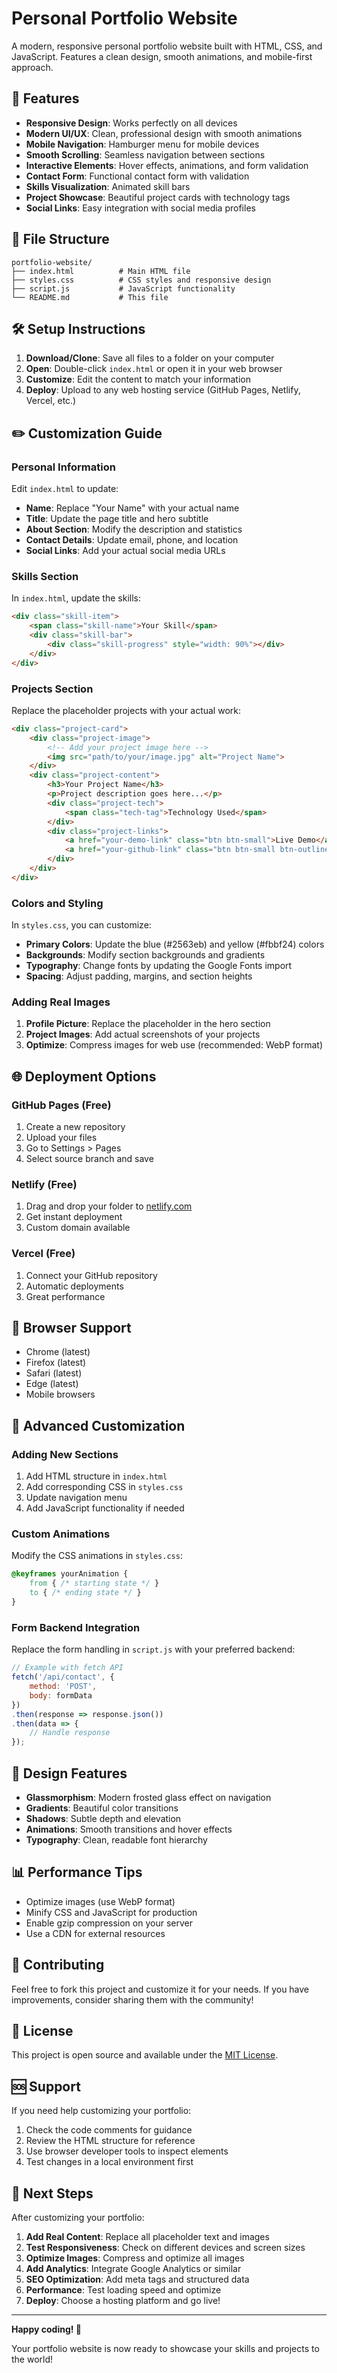# Personal Portfolio Website

A modern, responsive personal portfolio website built with HTML, CSS, and JavaScript. Features a clean design, smooth animations, and mobile-first approach.

## 🚀 Features

- **Responsive Design**: Works perfectly on all devices
- **Modern UI/UX**: Clean, professional design with smooth animations
- **Mobile Navigation**: Hamburger menu for mobile devices
- **Smooth Scrolling**: Seamless navigation between sections
- **Interactive Elements**: Hover effects, animations, and form validation
- **Contact Form**: Functional contact form with validation
- **Skills Visualization**: Animated skill bars
- **Project Showcase**: Beautiful project cards with technology tags
- **Social Links**: Easy integration with social media profiles

## 📁 File Structure

```
portfolio-website/
├── index.html          # Main HTML file
├── styles.css          # CSS styles and responsive design
├── script.js           # JavaScript functionality
└── README.md           # This file
```

## 🛠️ Setup Instructions

1. **Download/Clone**: Save all files to a folder on your computer
2. **Open**: Double-click `index.html` or open it in your web browser
3. **Customize**: Edit the content to match your information
4. **Deploy**: Upload to any web hosting service (GitHub Pages, Netlify, Vercel, etc.)

## ✏️ Customization Guide

### Personal Information

Edit `index.html` to update:

- **Name**: Replace "Your Name" with your actual name
- **Title**: Update the page title and hero subtitle
- **About Section**: Modify the description and statistics
- **Contact Details**: Update email, phone, and location
- **Social Links**: Add your actual social media URLs

### Skills Section

In `index.html`, update the skills:

```html
<div class="skill-item">
    <span class="skill-name">Your Skill</span>
    <div class="skill-bar">
        <div class="skill-progress" style="width: 90%"></div>
    </div>
</div>
```

### Projects Section

Replace the placeholder projects with your actual work:

```html
<div class="project-card">
    <div class="project-image">
        <!-- Add your project image here -->
        <img src="path/to/your/image.jpg" alt="Project Name">
    </div>
    <div class="project-content">
        <h3>Your Project Name</h3>
        <p>Project description goes here...</p>
        <div class="project-tech">
            <span class="tech-tag">Technology Used</span>
        </div>
        <div class="project-links">
            <a href="your-demo-link" class="btn btn-small">Live Demo</a>
            <a href="your-github-link" class="btn btn-small btn-outline">GitHub</a>
        </div>
    </div>
</div>
```

### Colors and Styling

In `styles.css`, you can customize:

- **Primary Colors**: Update the blue (#2563eb) and yellow (#fbbf24) colors
- **Backgrounds**: Modify section backgrounds and gradients
- **Typography**: Change fonts by updating the Google Fonts import
- **Spacing**: Adjust padding, margins, and section heights

### Adding Real Images

1. **Profile Picture**: Replace the placeholder in the hero section
2. **Project Images**: Add actual screenshots of your projects
3. **Optimize**: Compress images for web use (recommended: WebP format)

## 🌐 Deployment Options

### GitHub Pages (Free)
1. Create a new repository
2. Upload your files
3. Go to Settings > Pages
4. Select source branch and save

### Netlify (Free)
1. Drag and drop your folder to [netlify.com](https://netlify.com)
2. Get instant deployment
3. Custom domain available

### Vercel (Free)
1. Connect your GitHub repository
2. Automatic deployments
3. Great performance

## 📱 Browser Support

- Chrome (latest)
- Firefox (latest)
- Safari (latest)
- Edge (latest)
- Mobile browsers

## 🔧 Advanced Customization

### Adding New Sections

1. Add HTML structure in `index.html`
2. Add corresponding CSS in `styles.css`
3. Update navigation menu
4. Add JavaScript functionality if needed

### Custom Animations

Modify the CSS animations in `styles.css`:

```css
@keyframes yourAnimation {
    from { /* starting state */ }
    to { /* ending state */ }
}
```

### Form Backend Integration

Replace the form handling in `script.js` with your preferred backend:

```javascript
// Example with fetch API
fetch('/api/contact', {
    method: 'POST',
    body: formData
})
.then(response => response.json())
.then(data => {
    // Handle response
});
```

## 🎨 Design Features

- **Glassmorphism**: Modern frosted glass effect on navigation
- **Gradients**: Beautiful color transitions
- **Shadows**: Subtle depth and elevation
- **Animations**: Smooth transitions and hover effects
- **Typography**: Clean, readable font hierarchy

## 📊 Performance Tips

- Optimize images (use WebP format)
- Minify CSS and JavaScript for production
- Enable gzip compression on your server
- Use a CDN for external resources

## 🤝 Contributing

Feel free to fork this project and customize it for your needs. If you have improvements, consider sharing them with the community!

## 📄 License

This project is open source and available under the [MIT License](LICENSE).

## 🆘 Support

If you need help customizing your portfolio:

1. Check the code comments for guidance
2. Review the HTML structure for reference
3. Use browser developer tools to inspect elements
4. Test changes in a local environment first

## 🎯 Next Steps

After customizing your portfolio:

1. **Add Real Content**: Replace all placeholder text and images
2. **Test Responsiveness**: Check on different devices and screen sizes
3. **Optimize Images**: Compress and optimize all images
4. **Add Analytics**: Integrate Google Analytics or similar
5. **SEO Optimization**: Add meta tags and structured data
6. **Performance**: Test loading speed and optimize
7. **Deploy**: Choose a hosting platform and go live!

---

**Happy coding! 🚀**

Your portfolio website is now ready to showcase your skills and projects to the world!

